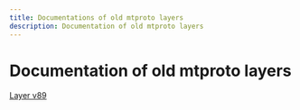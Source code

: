 ```yaml
---
title: Documentations of old mtproto layers
description: Documentation of old mtproto layers
---
```

# Documentation of old mtproto layers  

[Layer v89](API_docs_v89/)  
